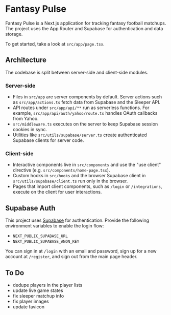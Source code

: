 # Fantasy Pulse

Fantasy Pulse is a Next.js application for tracking fantasy football matchups.  
The project uses the App Router and Supabase for authentication and data storage.

To get started, take a look at `src/app/page.tsx`.

## Architecture

The codebase is split between server-side and client-side modules.

### Server-side

- Files in `src/app` are server components by default. Server actions such as
  `src/app/actions.ts` fetch data from Supabase and the Sleeper API.
- API routes under `src/app/api/**` run as serverless functions. For example,
  `src/app/api/auth/yahoo/route.ts` handles OAuth callbacks from Yahoo.
- `src/middleware.ts` executes on the server to keep Supabase session cookies in sync.
- Utilities like `src/utils/supabase/server.ts` create authenticated Supabase
  clients for server code.

### Client-side

- Interactive components live in `src/components` and use the "use client"
  directive (e.g. `src/components/home-page.tsx`).
- Custom hooks in `src/hooks` and the browser Supabase client in
  `src/utils/supabase/client.ts` run only in the browser.
- Pages that import client components, such as `/login` or `/integrations`,
  execute on the client for user interactions.

## Supabase Auth

This project uses [Supabase](https://supabase.com) for authentication. Provide the following environment variables to enable the login flow:

- `NEXT_PUBLIC_SUPABASE_URL`
- `NEXT_PUBLIC_SUPABASE_ANON_KEY`

You can sign in at `/login` with an email and password, sign up for a new account at `/register`, and sign out from the main page header.

## To Do

* dedupe players in the player lists
* update live game states
* fix sleeper matchup info
* fix player images
* update favicon
